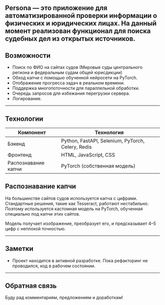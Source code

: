 **Persona** — это приложение для автоматизированной проверки информации о физических и юридических лицах. На данный момент реализован функционал для поиска судебных дел из открытых источников.
---

## Возможности

- Поиск по ФИО на сайтах судов (Мировые суды центрального региона и федеральным судам общей юрисдикции)
- Обход капчи с помощью обученной нейросети на PyTorch.
- Отображение прогресса задач в реальном времени.
- Поддержка многопоточности для параллельной обработки.
- Очередь запросов для избежания перегрузки сервера.
- Логирование.
---

## Технологии

| Компонент     | Технология |
|---------------|------------|
| Бэкенд        | Python, FastAPI, Selenium, PyTorch, Celery, Redis |
| Фронтенд      | HTML, JavaScript, CSS |
| Распознавание капчи | PyTorch (собственная модель) |

##  Распознавание капчи

На большинстве сайтов судов используется капча с цифрами. Стандартные решения, такие как Tesseract, работают нестабильно.  
Поэтому используется кастомная модель на PyTorch, обученная специально под капчи этих сайтов.

Модель получает изображение, преобразует его, и предсказывает 4–5 цифр с неплохой точностью.

---

##  Заметки
- Проект находится в активной разработке. Пока рефакторинг не проводился, код в рабочем состоянии.

---

## Обратная связь

Буду рад комментариям, предложениям и доработкам!